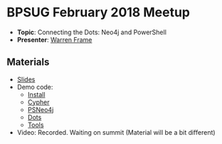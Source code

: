 # BPSUG February 2018 Meetup

* **Topic**: Connecting the Dots: Neo4j and PowerShell
* **Presenter**: [Warren Frame](https://twitter.com/psCookieMonster)

## Materials

* [Slides](2018-02-neo4j/Dots.pptx)
* Demo code:
  * [Install](2018-02-neo4j/0-install.ps1)
  * [Cypher](2018-02-neo4j/1-cypher.ps1)
  * [PSNeo4j](2018-02-neo4j/2-psneo4j.ps1)
  * [Dots](2018-02-neo4j/3-dots.ps1)
  * [Tools](2018-02-neo4j/4-tools.ps1)
* Video: Recorded.  Waiting on summit (Material will be a bit different)
